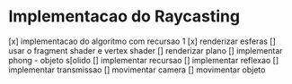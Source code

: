 # Implementacao do Raycasting

[x] implementacao do algoritmo com recursao 1
[x] renderizar esferas
[] usar o fragment shader e vertex shader
[] renderizar plano
[] implementar phong - objeto s[olido
[] implementar recursao
[] implementar reflexao
[] implementar transmissao
[] movimentar camera
[] movimentar objeto
